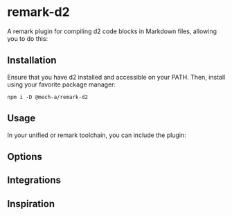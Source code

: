 # remark-d2

A remark plugin for compiling d2 code blocks in Markdown files, allowing you to do this:



## Installation

Ensure that you have d2 installed and accessible on your PATH. Then, install using your favorite package manager:

`npm i -D @mech-a/remark-d2`

## Usage

In your unified or remark toolchain, you can include the plugin:

## Options

## Integrations

## Inspiration
